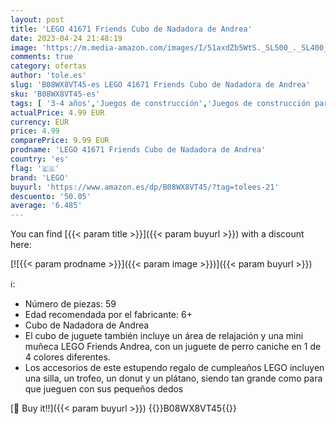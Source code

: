 ```yaml
---
layout: post
title: 'LEGO 41671 Friends Cubo de Nadadora de Andrea'
date: 2023-04-24 21:48:19
image: 'https://m.media-amazon.com/images/I/51axdZb5WtS._SL500_._SL400_.jpg'
comments: true
category: ofertas
author: 'tole.es'
slug: 'B08WX8VT45-es LEGO 41671 Friends Cubo de Nadadora de Andrea'
sku: 'B08WX8VT45-es'
tags: [ '3-4 años','Juegos de construcción','Juegos de construcción para niños','Juguetes','Juguetes y juegos','Outlet de Juguetes y Juegos','Self Service','Sets de construcción','Special Features Stores','lego','partition_000','partition_062','partition_104','🇪🇸', ]
actualPrice: 4.99 EUR
currency: EUR
price: 4.99
comparePrice: 9.99 EUR
prodname: 'LEGO 41671 Friends Cubo de Nadadora de Andrea'
country: 'es'
flag: '🇪🇸'
brand: 'LEGO'
buyurl: 'https://www.amazon.es/dp/B08WX8VT45/?tag=tolees-21'
descuento: '50.05'
average: '6.485'
---
```


You can find [{{< param title >}}]({{< param buyurl >}}) with a discount here:

[![{{< param prodname >}}]({{< param image >}})]({{< param buyurl >}})

ℹ️:

- Número de piezas: 59
- Edad recomendada por el fabricante: 6+
- Cubo de Nadadora de Andrea
- El cubo de juguete también incluye un área de relajación y una mini muñeca LEGO Friends Andrea, con un juguete de perro caniche en 1 de 4 colores diferentes.
- Los accesorios de este estupendo regalo de cumpleaños LEGO incluyen una silla, un trofeo, un donut y un plátano, siendo tan grande como para que jueguen con sus pequeños dedos

[🛒 Buy it!!]({{< param buyurl >}})
{{<world>}}B08WX8VT45{{</world>}}
